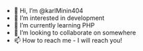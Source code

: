 - 👋 Hi, I’m @karlMinin404
- 👀 I’m interested in development
- 🌱 I’m currently learning PHP
- 💞️ I’m looking to collaborate on somewhere
- 📫 How to reach me - I will reach you!
